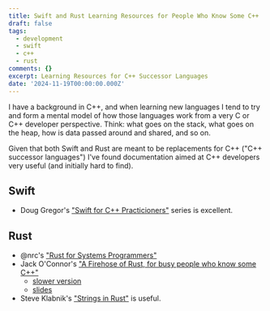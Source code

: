 ```yaml
---
title: Swift and Rust Learning Resources for People Who Know Some C++
draft: false
tags:
  - development
  - swift
  - c++
  - rust
comments: {}
excerpt: Learning Resources for C++ Successor Languages
date: '2024-11-19T00:00:00.000Z'
---
```

I have a background in C++, and when learning new languages I tend to try and form a mental model of how those languages work from a very C or C++ developer perspective. Think: what goes on the stack, what goes on the heap, how is data passed around and shared, and so on.

Given that both Swift and Rust are meant to be replacements for C++ ("C++ successor languages") I've found documentation aimed at C++ developers very useful (and initially hard to find).

## Swift

- Doug Gregor's ["Swift for C++ Practicioners"](https://www.douggregor.net/posts/) series is excellent.

## Rust

- @nrc's ["Rust for Systems Programmers"](https://github.com/nrc/r4cppp/tree/master)
- Jack O'Connor's ["A Firehose of Rust, for busy people who know some C++"](https://www.youtube.com/watch?v=IPmRDS0OSxM&t=1222s)
  - [slower version](https://www.youtube.com/watch?v=FSyfZVuD32Y&t=0s)
  - [slides](https://jacko.io/firehose_of_rust/)
- Steve Klabnik's ["Strings in Rust"](https://steveklabnik.github.io/rust-in-ten-slides/strings.html#1) is useful.
